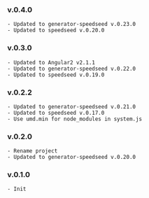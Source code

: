### v.0.4.0
    - Updated to generator-speedseed v.0.23.0
    - Updated to speedseed v.0.20.0

### v.0.3.0
    - Updated to Angular2 v2.1.1
    - Updated to generator-speedseed v.0.22.0
    - Updated to speedseed v.0.19.0

### v.0.2.2
    - Updated to generator-speedseed v.0.21.0
    - Updated to speedseed v.0.17.0
    - Use umd.min for node_modules in system.js

### v.0.2.0
    - Rename project
    - Updated to generator-speedseed v.0.20.0

### v.0.1.0
    - Init